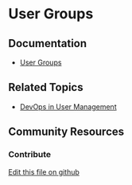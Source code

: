 # User Groups

## Documentation

* [User Groups](https://learn.liferay.com/dxp/latest/en/users-and-permissions/user-groups.html)

## Related Topics

* [DevOps in User Management](https://learn.liferay.com/dxp/7.x/en/users-and-permissions/devops.html)

## Community Resources

### Contribute

[Edit this file on github](https://github.com/olafk/controlpanel-documentation-docs/blob/master/md/73en/com_liferay_user_groups_admin_web_portlet_UserGroupsAdminPortlet/edit_user_group_assignments.jsp.md)
